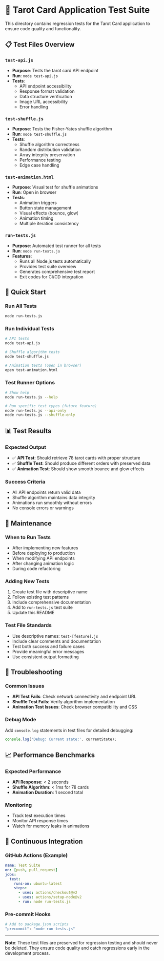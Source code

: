 # 🧪 Tarot Card Application Test Suite

This directory contains regression tests for the Tarot Card application to ensure code quality and functionality.

## 📋 Test Files Overview

### `test-api.js`
- **Purpose**: Tests the tarot card API endpoint
- **Run**: `node test-api.js`
- **Tests**:
  - API endpoint accessibility
  - Response format validation
  - Data structure verification
  - Image URL accessibility
  - Error handling

### `test-shuffle.js`
- **Purpose**: Tests the Fisher-Yates shuffle algorithm
- **Run**: `node test-shuffle.js`
- **Tests**:
  - Shuffle algorithm correctness
  - Random distribution validation
  - Array integrity preservation
  - Performance testing
  - Edge case handling

### `test-animation.html`
- **Purpose**: Visual test for shuffle animations
- **Run**: Open in browser
- **Tests**:
  - Animation triggers
  - Button state management
  - Visual effects (bounce, glow)
  - Animation timing
  - Multiple iteration consistency

### `run-tests.js`
- **Purpose**: Automated test runner for all tests
- **Run**: `node run-tests.js`
- **Features**:
  - Runs all Node.js tests automatically
  - Provides test suite overview
  - Generates comprehensive test report
  - Exit codes for CI/CD integration

## 🚀 Quick Start

### Run All Tests
```bash
node run-tests.js
```

### Run Individual Tests
```bash
# API tests
node test-api.js

# Shuffle algorithm tests
node test-shuffle.js

# Animation tests (open in browser)
open test-animation.html
```

### Test Runner Options
```bash
# Show help
node run-tests.js --help

# Run specific test types (future feature)
node run-tests.js --api-only
node run-tests.js --shuffle-only
```

## 📊 Test Results

### Expected Output
- ✅ **API Test**: Should retrieve 78 tarot cards with proper structure
- ✅ **Shuffle Test**: Should produce different orders with preserved data
- ✅ **Animation Test**: Should show smooth bounce and glow effects

### Success Criteria
- All API endpoints return valid data
- Shuffle algorithm maintains data integrity
- Animations run smoothly without errors
- No console errors or warnings

## 🔧 Maintenance

### When to Run Tests
- After implementing new features
- Before deploying to production
- When modifying API endpoints
- After changing animation logic
- During code refactoring

### Adding New Tests
1. Create test file with descriptive name
2. Follow existing test patterns
3. Include comprehensive documentation
4. Add to `run-tests.js` test suite
5. Update this README

### Test File Standards
- Use descriptive names: `test-[feature].js`
- Include clear comments and documentation
- Test both success and failure cases
- Provide meaningful error messages
- Use consistent output formatting

## 🐛 Troubleshooting

### Common Issues
- **API Test Fails**: Check network connectivity and endpoint URL
- **Shuffle Test Fails**: Verify algorithm implementation
- **Animation Test Issues**: Check browser compatibility and CSS

### Debug Mode
Add `console.log` statements in test files for detailed debugging:
```javascript
console.log('Debug: Current state:', currentState);
```

## 📈 Performance Benchmarks

### Expected Performance
- **API Response**: < 2 seconds
- **Shuffle Algorithm**: < 1ms for 78 cards
- **Animation Duration**: 1 second total

### Monitoring
- Track test execution times
- Monitor API response times
- Watch for memory leaks in animations

## 🔄 Continuous Integration

### GitHub Actions (Example)
```yaml
name: Test Suite
on: [push, pull_request]
jobs:
  test:
    runs-on: ubuntu-latest
    steps:
      - uses: actions/checkout@v2
      - uses: actions/setup-node@v2
      - run: node run-tests.js
```

### Pre-commit Hooks
```bash
# Add to package.json scripts
"precommit": "node run-tests.js"
```

---

**Note**: These test files are preserved for regression testing and should never be deleted. They ensure code quality and catch regressions early in the development process.
